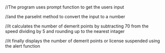 //The program uses prompt function to get the users input


//and the parseInt method to convert the input to a number



//it calculates the number of demerit points by subtracting 70 from the speed dividing by 5 and rounding up to the nearest intager



//it finally displays the number of demerit points or license suspended using the alert function 